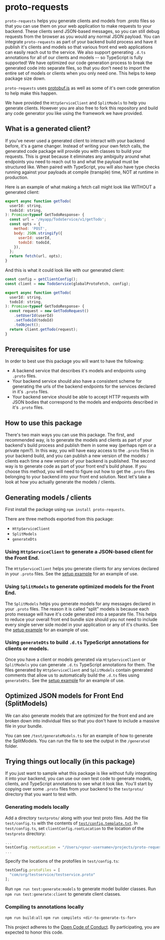 # proto-requests

`proto-requests` helps you generate clients and models from .proto files so that you can use them on your web application to make requests to your backend.  These clients send JSON-based messages, so you can still debug requests from the browser as you would any normal JSON payload.  You can integrate `proto-requests` as part of your backend build process and have it publish it's clients and models so that various front end web applications can easily reach out to the service.  We also support generating `.d.ts` annotations for all of our clients and models -- so TypeScript is fully supported!  We have optimized our code generation process to break the generated code into separate files, so that you don't need to import the entire set of models or clients when you only need one.  This helps to keep package size down.

`proto-requests` uses [protobuf.js](https://github.com/protobufjs/protobuf.js) as well as some of it's own code generation to help make this happen.

We have provided the `HttpServiceClient` and `SplitModels` to help you generate clients.  However you are also free to fork this repository and build any code generator you like using the framework we have provided.

## What is a generated client?

If you've never used a generated client to interact with your backend before, it's a game changer.  Instead of writing your own fetch calls, the generated code package will provide you with classes to build your requests.  This is great because it eliminates any ambiguity around what endpoints you need to reach out to and what the payload must be structured like.  When paired with TypeScript, you will also have type checks running against your payloads at compile (transpile) time, NOT at runtime in production.

Here is an example of what making a fetch call might look like WITHOUT a generated client:

```js
export async function getTodo(
  userId: string,
  todoId: string,
): Promise<typeof GetTodoResponse> {
  const url = '/myapp/TodoService/v1/getTodo';
  const opts = {
    method: 'POST',
    body: JSON.stringify({
      userId: userId,
      todoId: todoId,
    }),
  };
  return fetch(url, opts);
}
```

And this is what it could look like with our generated client:

```js
const config = getClientConfig();
const client = new TodoService(globalProtoFetch, config);

export async function getTodo(
  userId: string,
  todoId: string,
): Promise<typeof GetTodoResponse> {
  const request = new GetTodoRequest()
    .setUserId(userId)
    .setTodoId(todoId)
    .toObject();
  return client.getTodo(request);
}
```

## Prerequisites for use

In order to best use this package you will want to have the following:

- A backend service that describes it's models and endpoints using `.proto` files.
- Your backend service should also have a consistent scheme for generating the urls of the backend endpoints for the services declared in it's `.proto` files.
- Your backend service should be able to accept HTTP requests with JSON bodies that correspond to the models and endpoints described in it's `.proto` files.

## How to use this package

There's two main ways you can use this package.  The first, and recommended way, is to generate the models and clients as part of your backend's build process and publish them in some way (perhaps npm or a private npm?).  In this way, you will have easy access to the `.proto` files in your backend build, and you can publish a new version of the models / clients each time a new version of your backend is published.  The second way is to generate code as part of your front end's build phase.  If you choose this method, you will need to figure out how to get the `.proto` files belonging to your backend into your front end solution.  Next let's take a look at how you actually generate the models / clients.

## Generating models / clients

First install the package using `npm install proto-requests`.

There are three methods exported from this package:

- `HttpServiceClient`
- `SplitModels`
- `generateDts`

### Using `HttpServiceClient` to generate a JSON-based client for the Front End.

The `HttpServiceClient` helps you generate clients for any services declared in your `.proto` files.  See the [setup example](https://github.com/spotify/proto-requests/blob/master/test/generateHttpServiceClient.ts) for an example of use.

### Using `SplitModels` to generate optimized models for the Front End.

The `SplitModels` helps you generate models for any messages declared in your `.proto` files.  The reason it is called "split" models is because each proto message will have it's code generated into a separate file.  This helps to reduce your overall front end bundle size should you not need to include every single server side model in your application or any of it's chunks.  See the [setup example](https://github.com/spotify/proto-requests/blob/master/test/generateModels.ts) for an example of use.

### Using `generateDts` to build `.d.ts` TypeScript annotations for clients or models.

Once you have a client or models generated via `HttpServiceClient` or `SplitModels` you can generate `.d.ts` TypeScript annotations for them.  The files generated by `HttpServiceClient` and `SplitModels` contain generated comments that allow us to automatically build the `.d.ts` files using `generateDts`.  See the [setup example](https://github.com/spotify/proto-requests/blob/master/test/generateDts.ts) for an example of use.

## Optimized JSON models for Front End (SplitModels)

We can also generate models that are optimized for the front end and are broken down into individual files so that you don't have to include a massive file in your bundle.

You can see `/test/generateModels.ts` for an example of how to generate the SplitModels. You can run the file to see the output in the `/generated` folder.

## Trying things out locally (in this package)

If you just want to sample what this package is like without fully integrating it into your backend, you can use our own test code to generate models, clients, and TypeScript annotations to see what it look like.  You'll start by copying over some `.proto` files from your backend to the `testproto/` directory that you want to test with.

### Generating models locally

Add a directory `testproto/` along with your test proto files. Add the file `test/config.ts` with the contents of [`test/config.template.txt`](). In `test/config.ts`, set `clientConfig.rootLocation` to the location of the `testproto` directory:

```js
...
testConfig.rootLocation = "/Users/<your-username>/projects/proto-request/testproto/";
...
```

Specify the locations of the protofiles in `test/config.ts`:

```js
testConfig.protoFiles = [
  "com/org/testservice/testservice.proto"
];
```

Run `npm run test:generate:models` to generate model builder classes.
Run `npm run test:generate:client` to generate client classes.

### Compiling ts annotations locally

`npm run build:all`
`npm run compilets <dir-to-generate-ts-for>`

This project adheres to the [Open Code of Conduct][code-of-conduct]. By participating, you are expected to honor this code.

[code-of-conduct]: https://github.com/spotify/code-of-conduct/blob/master/code-of-conduct.md
